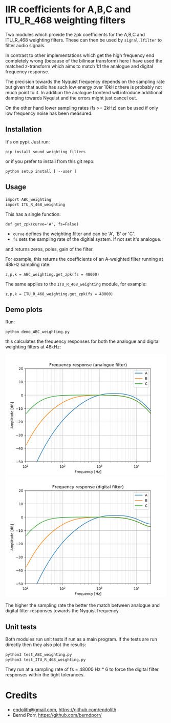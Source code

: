 # IIR coefficients for A,B,C and ITU_R_468 weighting filters

Two modules which provide the zpk coefficients for the
A,B,C and ITU_R_468 weighting filters. These can then
be used by `signal.lfilter` to filter audio signals.

In contrast to other implementations which get the high frequency end
completely wrong (because of the bilinear transform) here I have used
the matched z-transform which aims to match 1:1 the analogue and
digital frequency response.

The precision towards the Nyquist frequency depends on the sampling rate
but given that audio has such low energy over 10kHz there is probably not much
point to it. In addition the analogue frontend will introduce
additional damping towards Nyquist and the errors might just cancel out.

On the other hand lower sampling rates (fs >= 2kHz) can be used
if only low frequency noise has been measured.

## Installation

It's on pypi. Just run:
```
pip install sound_weighting_filters
```

or if you prefer to install from this git repo:
```
python setup install [ --user ]
```

## Usage

```
import ABC_weighting
import ITU_R_468_weighting
```

This has a single function:

```
def get_zpk(curve='A', fs=False)
```
 - `curve` defines the weighting filter and can be 'A', 'B' or 'C'.
 - `fs` sets the sampling rate of the digitial system. If not set it's analogue.

and returns zeros, poles, gain of the filter.


For example, this returns the coefficients of an A-weighted filter
running at 48kHz sampling rate:
```
z,p,k = ABC_weighting.get_zpk(fs = 48000)
```

The same applies to the `ITU_R_468_weighting` module, for example:
```
z,p,k = ITU_R_468_weighting.get_zpk(fs = 48000)
```

## Demo plots

Run:
```
python demo_ABC_weighting.py
```
this calculates the frequency responses for both the 
analogue and digital weighting filters at 48kHz:

![alt tag](abc_a.png)
![alt tag](abc_d.png)

The higher the sampling rate the better the match
between analogue and digital filter responses towards
the Nyquist frequency.

## Unit tests

Both modules run unit tests if run as a main program.
If the tests are run directly then they also plot the results:
```
python3 test_ABC_weighting.py
python3 test_ITU_R_468_weighting.py
```
They run at a sampling rate of fs = 48000 Hz * 6 to force
the digital filter responses within the tight tolerances.

# Credits

 - endolith@gmail.com, https://github.com/endolith
 - Bernd Porr, https://github.com/berndporr/
 
